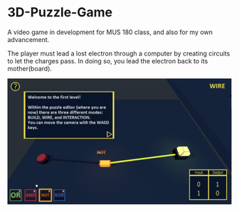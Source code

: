 # 3D-Puzzle-Game
A video game in development for MUS 180 class, and also for my own advancement.

The player must lead a lost electron through a computer by creating circuits to let the charges pass.
In doing so, you lead the electron back to its mother(board).

![alt text](https://github.com/alexgwalley/3D-Puzzle-Game/blob/master/Screen%20Shot%202020-03-17%20at%209.21.53%20AM.png)

